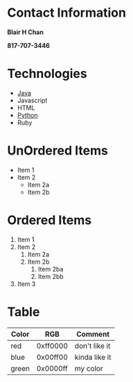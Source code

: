# Contact Information  

**Blair H Chan**

**817-707-3446**

# Technologies
- [Java](https://docs.oracle.com/en/java/)
- Javascript
- HTML
- [Python](https://docs.python.org/3/)
- Ruby
# UnOrdered Items
* Item 1
* Item 2
  * Item 2a
  * Item 2b
# Ordered Items
1. Item 1
1. Item 2
   1. Item 2a
   1. Item 2b
      1. Item 2ba
      1. Item 2bb
1. Item 3


# Table

Color | RGB | Comment
------|-----|--------
red | 0xff0000 | don't like it
blue | 0x00ff00 | kinda like it
green | 0x0000ff | my color

